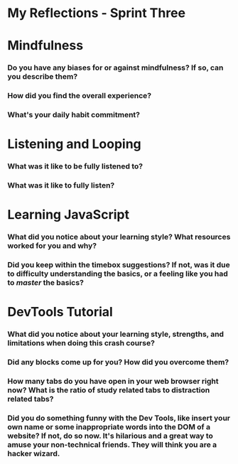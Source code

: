 # My Reflections - Sprint Three

# Mindfulness 

### Do you have any biases for or against mindfulness? If so, can you describe them?



### How did you find the overall experience? 



### What's your daily habit commitment? 
    




# Listening and Looping 

### What was it like to be fully listened to? 



### What was it like to fully listen?

    




# Learning JavaScript

### What did you notice about your learning style? What resources worked for you and why? 



### Did you keep within the timebox suggestions? If not, was it due to difficulty understanding the basics, or a feeling like you had to _master_ the basics?






# DevTools Tutorial

### What did you notice about your learning style, strengths, and limitations when doing this crash course?



### Did any blocks come up for you? How did you overcome them?



### How many tabs do you have open in your web browser right now? What is the ratio of study related tabs to distraction related tabs?



### Did you do something funny with the Dev Tools, like insert your own name or some inappropriate words into the DOM of a website? If not, do so now. It's hilarious and a great way to amuse your non-technical friends. They will think you are a hacker wizard.



